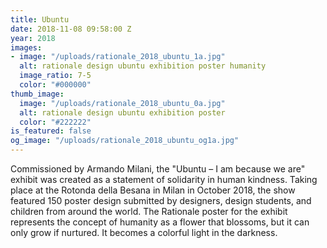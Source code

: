 ```yaml
---
title: Ubuntu
date: 2018-11-08 09:58:00 Z
year: 2018
images:
- image: "/uploads/rationale_2018_ubuntu_1a.jpg"
  alt: rationale design ubuntu exhibition poster humanity
  image_ratio: 7-5
  color: "#000000"
thumb_image:
  image: "/uploads/rationale_2018_ubuntu_0a.jpg"
  alt: rationale design ubuntu exhibition poster
  color: "#222222"
is_featured: false
og_image: "/uploads/rationale_2018_ubuntu_og1a.jpg"
---
```


Commissioned by Armando Milani, the "Ubuntu – I am because we are" exhibit was created as a statement of solidarity in human kindness. Taking place at the Rotonda della Besana in Milan in October 2018, the show featured 150 poster design submitted by designers, design students, and children from around the world. The Rationale poster for the exhibit represents the concept of humanity as a flower that blossoms, but it can only grow if nurtured. It becomes a colorful light in the darkness.